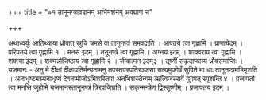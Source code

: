 +++
title = "०१ तानूनप्त्रावदानम् अभिमर्शनम् अवघ्राणं च"

+++

अथाध्वर्युः आतिथ्याया ध्रौवात् स्रुचि चमसे वा तानूनप्त्रं समवद्यति । आपतये त्वा गृह्णामि । प्राणायेदम् । परिपतये त्वा गृह्णामि १ । मनस इदम् । तनूनप्त्रे त्वा गृह्णामि । अग्नय इदम् । शाक्वराय त्वा गृह्णामि । शक्त्या इदम् । शक्मन्नोजिष्ठाय त्वा गृह्णामि २ । जीवात्मन इदम्३ । तूष्णीं सकृदाप्याय्य ध्रौवसमाप्तिः । यजमानः - अनु मे दीक्षां दीक्षापतिर्मन्यतामनु तपस्तपस्पतिरञ्जसा सत्यमुपगेषँ सुविते मा धाः तानूनप्त्रमभिमृशति । अनाधृष्टमस्यनाधृष्यं देवनामोजोऽभिशस्तिपा अनभिशस्तेन्यम् ऋत्विजस्सर्वे युगपत् स्पृशन्ति ४ । प्रजापतौ त्वा मनसि जुहोमि यजमानस्तानूनप्त्रं त्रिरवजिघ्रति । सकृन्मन्त्रेण द्विस्तूष्णीम् । प्रजापतय इदम् ।
